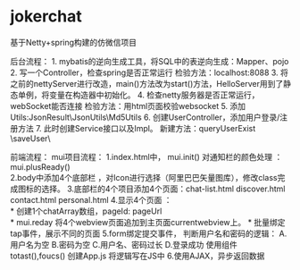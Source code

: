 # jokerchat
基于Netty+spring构建的仿微信项目


后台流程：
	1. 
mybatis的逆向生成工具，将SQL中的表逆向生成：Mapper、pojo
	2. 
写一个Controller，检查spring是否正常运行   检验方法：localhost:8088
	3. 
将之前的nettyServer进行改造，main()方法改为start()方法，HelloServer用到了静态单例，将变量在构造器中初始化。
	4. 
检查netty服务器是否正常运行，webSocket能否连接      检验方法：用html页面校验websocket
	5. 
添加Utils:JsonResult\JsonUtils\Md5Utils
	6. 
创建UserController，添加用户登录/注册方法
	7. 
此时创建Service接口以及Impl。  新建方法：queryUserExist \saveUser\

前端流程：
mui项目流程：
1.index.html中， mui.init()   对通知栏的颜色处理  ：mui.plusReady()  
2.body中添加4个底部栏 ，对Icon进行选择（阿里巴巴矢量图库），修改class完成图标的选择。
3.底部栏的4个项目添加4个页面：chat-list.html  discover.html  contact.html  personal.html 
4.显示4个页面  ：    
	*         创建1个chatArray数组，pageId:  pageUrl  
	* mui.reday 将4个webview页面追加到主页面currentwebview上。 
	* 批量绑定tap事件，展示不同的页面
5.form绑定提交事件，  判断用户名和密码的逻辑：  A.用户名为空  B.密码为空  C.用户名、密码过长  D.登录成功  使用组件totast(),foucs() 
创建App.js  将逻辑写在JS中
6.使用AJAX，异步返回数据

